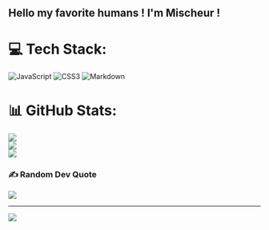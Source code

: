 ## Hello my favorite humans ! I'm Mischeur !


# 💻 Tech Stack:
![JavaScript](https://img.shields.io/badge/javascript-%23323330.svg?style=flat&logo=javascript&logoColor=%23F7DF1E) ![CSS3](https://img.shields.io/badge/css3-%231572B6.svg?style=flat&logo=css3&logoColor=white) ![Markdown](https://img.shields.io/badge/markdown-%23000000.svg?style=flat&logo=markdown&logoColor=white)
# 📊 GitHub Stats:
![](https://github-readme-stats.vercel.app/api?username=mischeur&theme=onedark&hide_border=false&include_all_commits=true&count_private=true)<br/>
![](https://nirzak-streak-stats.vercel.app/?user=mischeur&theme=onedark&hide_border=false)<br/>
![](https://github-readme-stats.vercel.app/api/top-langs/?username=mischeur&theme=onedark&hide_border=false&include_all_commits=true&count_private=true&layout=compact)

### ✍️ Random Dev Quote
![](https://quotes-github-readme.vercel.app/api?type=horizontal&theme=gruvbox)

---
[![](https://visitcount.itsvg.in/api?id=mischeur&icon=0&color=0)](https://visitcount.itsvg.in)

<!-- Proudly created with GPRM ( https://gprm.itsvg.in ) -->
